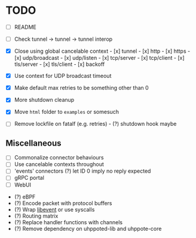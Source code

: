 # TODO

- [ ] README
- [ ] Check tunnel -> tunnel -> tunnel interop

- [x] Close using global cancelable context
      - [x] tunnel
      - [x] http
      - [x] https
      - [x] udp/broadcast
      - [x] udp/listen
      - [x] tcp/server
      - [x] tcp/client
      - [x] tls/server
      - [x] tls/client
      - [x] backoff

- [x] Use context for UDP broadcast timeout
- [x] Make default max retries to be something other than 0
- [x] More shutdown cleanup
- [x] Move `html` folder to `examples` or somesuch
- [ ] Remove lockfile on fatalf (e.g. retries)
      - (?) shutdown hook maybe

## Miscellaneous

- [ ] Commonalize connector behaviours
- [ ] Use cancelable contexts throughout
- [ ] 'events' connectors
      (?) let ID 0 imply no reply expected
- [ ] gRPC portal
- [ ] WebUI

- (?) eBPF
- (?) Encode packet with protocol buffers
- (?) Wrap [libevent](https://libevent.org) or use syscalls
- (?) Routing matrix
- (?) Replace handler functions with channels
- (?) Remove dependency on uhppoted-lib and uhppote-core

